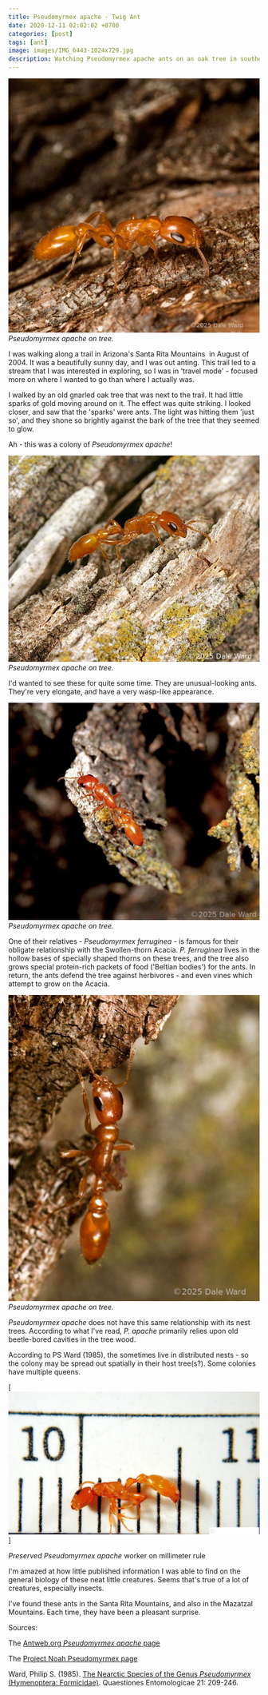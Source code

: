 ```yaml
---
title: Pseudomyrmex apache - Twig Ant
date: 2020-12-11 02:02:02 +0700
categories: [post]
tags: [ant]
image: images/IMG_6443-1024x729.jpg
description: Watching Pseudomyrmex apache ants on an oak tree in southern Arizona
---
```


![picture](images/CRW_1197-976x1024.jpg)
*_Pseudomyrmex apache_ on tree.*

I was walking along a trail in Arizona's Santa Rita Mountains  in August of 2004. It was a beautifully sunny day, and I was out anting. This trail led to a stream that I was interested in exploring, so I was in 'travel mode' - focused more on where I wanted to go than where I actually was.

I walked by an old gnarled oak tree that was next to the trail. It had little sparks of gold moving around on it. The effect was quite striking. I looked closer, and saw that the 'sparks' were ants. The light was hitting them 'just so', and they shone so brightly against the bark of the tree that they seemed to glow.

Ah - this was a colony of _Pseudomyrmex apache_!

![picture](images/IMG_6443-1024x729.jpg)
*_Pseudomyrmex apache_ on tree.*

I'd wanted to see these for quite some time. They are unusual-looking ants. They're very elongate, and have a very wasp-like appearance.

![picture](images/IMG_6436-1024x716.jpg)
*_Pseudomyrmex apache_ on tree.*

One of their relatives - _Pseudomyrmex ferruginea_ - is famous for their obligate relationship with the Swollen-thorn Acacia. _P. ferruginea_ lives in the hollow bases of specially shaped thorns on these trees, and the tree also grows special protein-rich packets of food ('Beltian bodies') for the ants. In return, the ants defend the tree against herbivores - and even vines which attempt to grow on the Acacia.

![picture](images/CRW_1205-689x1024.jpg)
*_Pseudomyrmex apache_ on tree.*

_Pseudomyrmex apache_ does not have this same relationship with its nest trees. According to what I've read, _P. apache_ primarily relies upon old beetle-bored cavities in the tree wood.

According to PS Ward (1985), the sometimes live in distributed nests - so the colony may be spread out spatially in their host tree(s?). Some colonies have multiple queens.

[![](images/DSCN6287-1024x581.jpg)]

_Preserved Pseudomyrmex apache_ worker on millimeter rule

I'm amazed at how little published information I was able to find on the general biology of these neat little creatures. Seems that's true of a lot of creatures, especially insects.

I've found these ants in the Santa Rita Mountains, and also in the Mazatzal Mountains. Each time, they have been a pleasant surprise.

Sources:

The [Antweb.org _Pseudomyrmex apache_ page](https://www.antweb.org/description.do?rank=species&name=apache&genus=pseudomyrmex&project=worldants)

The [Project Noah Pseudomyrmex page](https://www.projectnoah.org/spottings/1989938853)

Ward, Philip S. (1985). [The Nearctic Species of the Genus _Pseudomyrmex_ (Hymenoptera: Formicidae)](https://antbase.org/ants/publications/2952/2952.pdf). Quaestiones Entomologicae 21: 209-246.